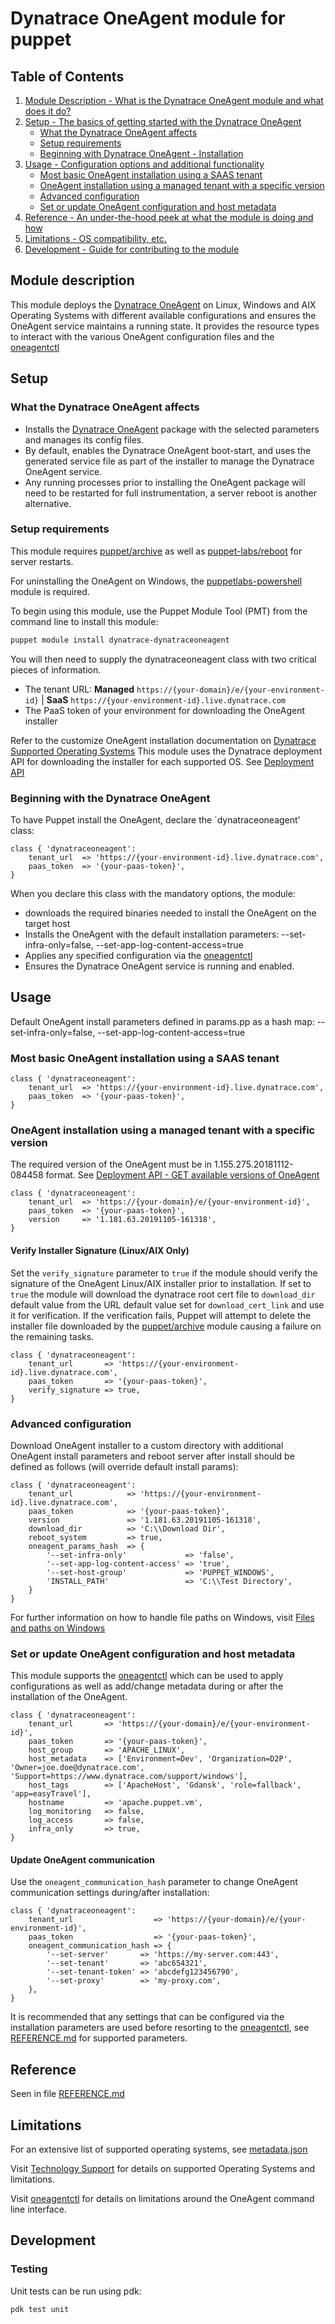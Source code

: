# Dynatrace OneAgent module for puppet

## Table of Contents

1. [Module Description - What is the Dynatrace OneAgent module and what does it do?](#module-description)
1. [Setup - The basics of getting started with the Dynatrace OneAgent](#setup)
    * [What the Dynatrace OneAgent affects](#what-the-dynatrace-oneagent-affects)
    * [Setup requirements](#setup-requirements)
    * [Beginning with Dynatrace OneAgent - Installation](#beginning-with-the-dynatrace-oneagent)
1. [Usage - Configuration options and additional functionality](#usage)
    * [Most basic OneAgent installation using a SAAS tenant](#most-basic-oneagent-installation-using-a-saas-tenant)
    * [OneAgent installation using a managed tenant with a specific version](#oneagent-installation-using-a-managed-tenant-with-a-specific-version)
    * [Advanced configuration](#advanced-configuration)
    * [Set or update OneAgent configuration and host metadata](#set-or-update-oneagent-configuration-and-host-metadata)
1. [Reference - An under-the-hood peek at what the module is doing and how](#reference)
1. [Limitations - OS compatibility, etc.](#limitations)
1. [Development - Guide for contributing to the module](#development)

## Module description

This module deploys the [Dynatrace OneAgent] on Linux, Windows and AIX Operating Systems with different available configurations and ensures the OneAgent service maintains a running state. It provides the resource types to interact with the various OneAgent configuration files and the [oneagentctl]

## Setup

### What the Dynatrace OneAgent affects

* Installs the [Dynatrace OneAgent] package with the selected parameters and manages its config files.
* By default, enables the Dynatrace OneAgent boot-start, and uses the generated service file as part of the installer to manage the Dynatrace OneAgent service.
* Any running processes prior to installing the OneAgent package will need to be restarted for full instrumentation, a server reboot is another alternative.

### Setup requirements

This module requires [puppet/archive] as well as [puppet-labs/reboot] for server restarts.

For uninstalling the OneAgent on Windows, the [puppetlabs-powershell] module is required.

To begin using this module, use the Puppet Module Tool (PMT) from the command line to install this module:

```bash
puppet module install dynatrace-dynatraceoneagent
```

You will then need to supply the dynatraceoneagent class with two critical pieces of information.

* The tenant URL: **Managed** `https://{your-domain}/e/{your-environment-id}` |  **SaaS** `https://{your-environment-id}.live.dynatrace.com`
* The PaaS token of your environment for downloading the OneAgent installer

Refer to the customize OneAgent installation documentation on [Dynatrace Supported Operating Systems]
This module uses the Dynatrace deployment API for downloading the installer for each supported OS. See [Deployment API]

### Beginning with the Dynatrace OneAgent

To have Puppet install the OneAgent, declare the `dynatraceoneagent' class:

``` puppet
class { 'dynatraceoneagent':
    tenant_url  => 'https://{your-environment-id}.live.dynatrace.com',
    paas_token  => '{your-paas-token}',
}
```

When you declare this class with the mandatory options, the module:

* downloads the required binaries needed to install the OneAgent on the target host
* Installs the OneAgent with the default installation parameters: --set-infra-only=false, --set-app-log-content-access=true
* Applies any specified configuration via the [oneagentctl]
* Ensures the Dynatrace OneAgent service is running and enabled.

## Usage

Default OneAgent install parameters defined in params.pp as a hash map: --set-infra-only=false, --set-app-log-content-access=true

### Most basic OneAgent installation using a SAAS tenant

``` puppet
class { 'dynatraceoneagent':
    tenant_url  => 'https://{your-environment-id}.live.dynatrace.com',
    paas_token  => '{your-paas-token}',
}
```

### OneAgent installation using a managed tenant with a specific version

The required version of the OneAgent must be in 1.155.275.20181112-084458 format. See [Deployment API - GET available versions of OneAgent]

``` puppet
class { 'dynatraceoneagent':
    tenant_url  => 'https://{your-domain}/e/{your-environment-id}',
    paas_token  => '{your-paas-token}',
    version     => '1.181.63.20191105-161318',
}
```

#### Verify Installer Signature (Linux/AIX Only)

Set the `verify_signature` parameter to `true` if the module should verify the signature of the OneAgent Linux/AIX installer prior to installation. If set to `true` the module will download the dynatrace root cert file to `download_dir` default value from the URL default value set for `download_cert_link` and use it for verification. If the verification fails, Puppet will attempt to delete the installer file downloaded by the [puppet/archive] module causing a failure on the remaining tasks.

``` puppet
class { 'dynatraceoneagent':
    tenant_url       => 'https://{your-environment-id}.live.dynatrace.com',
    paas_token       => '{your-paas-token}',
    verify_signature => true,
}
```

### Advanced configuration

Download OneAgent installer to a custom directory with additional OneAgent install parameters and reboot server after install should be defined as follows (will override default install params):

``` puppet
class { 'dynatraceoneagent':
    tenant_url            => 'https://{your-environment-id}.live.dynatrace.com',
    paas_token            => '{your-paas-token}',
    version               => '1.181.63.20191105-161318',
    download_dir          => 'C:\\Download Dir',
    reboot_system         => true,
    oneagent_params_hash  => {
        '--set-infra-only'             => 'false',
        '--set-app-log-content-access' => 'true',
        '--set-host-group'             => 'PUPPET_WINDOWS',
        'INSTALL_PATH'                 => 'C:\\Test Directory',
    }
}
```

For further information on how to handle file paths on Windows, visit [Files and paths on Windows]

### Set or update OneAgent configuration and host metadata

This module supports the [oneagentctl] which can be used to apply configurations as well as add/change metadata during or after the installation of the OneAgent.

``` puppet
class { 'dynatraceoneagent':
    tenant_url       => 'https://{your-domain}/e/{your-environment-id}',
    paas_token       => '{your-paas-token}',
    host_group       => 'APACHE_LINUX',
    host_metadata    => ['Environment=Dev', 'Organization=D2P', 'Owner=joe.doe@dynatrace.com', 'Support=https://www.dynatrace.com/support/windows'],
    host_tags        => ['ApacheHost', 'Gdansk', 'role=fallback', 'app=easyTravel'],
    hostname         => 'apache.puppet.vm',
    log_monitoring   => false,
    log_access       => false,
    infra_only       => true,
}
```

#### Update OneAgent communication

Use the `oneagent_communication_hash` parameter to change OneAgent communication settings during/after installation:

``` puppet
class { 'dynatraceoneagent':
    tenant_url                  => 'https://{your-domain}/e/{your-environment-id}',
    paas_token                  => '{your-paas-token}',
    oneagent_communication_hash => {
        '--set-server'       => 'https://my-server.com:443',
        '--set-tenant'       => 'abc654321',
        '--set-tenant-token' => 'abcdefg123456790',
        '--set-proxy'        => 'my-proxy.com',
    },
}
```

It is recommended that any settings that can be configured via the installation parameters are used before resorting to the [oneagentctl], see [REFERENCE.md] for supported parameters.

## Reference

Seen in file [REFERENCE.md]

## Limitations

For an extensive list of supported operating systems, see [metadata.json]

Visit [Technology Support] for details on supported Operating Systems and limitations.

Visit [oneagentctl] for details on limitations around the OneAgent command line interface.

## Development

### Testing

Unit tests can be run using pdk:

```bash
pdk test unit
```

[Dynatrace OneAgent]: https://www.dynatrace.com/support/help/setup-and-configuration/dynatrace-oneagent/
[REFERENCE.md]: ./REFERENCE.md
[puppet/archive]: https://forge.puppet.com/puppet/archive
[puppet-labs/reboot]: https://forge.puppet.com/modules/puppetlabs/reboot
[puppetlabs-powershell]: https://forge.puppet.com/modules/puppetlabs/powershell
[dynatrace/dynatraceoneagent]:https://forge.puppet.com/dynatrace/dynatraceoneagent
[Deployment API]: https://www.dynatrace.com/support/help/extend-dynatrace/dynatrace-api/environment-api/deployment/
[Dynatrace Supported Operating Systems]:https://www.dynatrace.com/support/help/technology-support/operating-systems/
[Deployment API - GET available versions of OneAgent]: https://www.dynatrace.com/support/help/extend-dynatrace/dynatrace-api/environment-api/deployment/oneagent/get-available-versions/
[Files and paths on Windows]: https://puppet.com/docs/puppet/6/lang_windows_file_paths.html
[oneagentctl]: https://www.dynatrace.com/support/help/setup-and-configuration/dynatrace-oneagent/oneagent-configuration-via-command-line-interface
[metadata.json]: ./metadata.json
[Technology Support]: https://www.dynatrace.com/support/help/technology-support/operating-systems/
